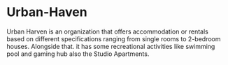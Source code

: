 # Urban-Haven

Urban Harven is an organization that offers accommodation or rentals based on different specifications ranging from single rooms to 2-bedroom houses. Alongside that. it has some recreational activities like swimming pool and gaming hub also the Studio Apartments.
